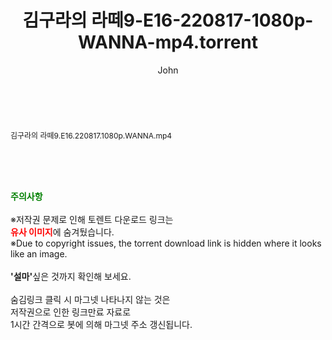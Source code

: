 ﻿---
layout: post
title:  "김구라의 라떼9-E16-220817-1080p-WANNA-mp4.torrent"
author: John
categories: [ 방송/음악 ]
tags: [  ]
image:  
description: "김구라의 라떼9-E16-220817-1080p-WANNA-mp4 torrent 정보 공유"
toc: true
toc_sticky: true
---

<br>
<div class="view-img">
<a class="view_image" href="http://torrentmobile62.com/bbs/view_image.php?fn=%2Fdata%2Ffile%2Fmusic%2F469716874_tIYogRFH_82f7a76a8b0637b1ba50cf2c98e055c428f1a14b.jpg" target="_blank"><img alt="" class="img-tag" content="http://torrentmobile62.com/data/file/music/469716874_tIYogRFH_82f7a76a8b0637b1ba50cf2c98e055c428f1a14b.jpg" itemprop="image" src="http://torrentmobile62.com/data/file/music/469716874_tIYogRFH_82f7a76a8b0637b1ba50cf2c98e055c428f1a14b.jpg"/></a></div><div class="view-content" itemprop="description">
<p><span style="font-size:12px;">김구라의 라떼9.E16.220817.1080p.WANNA.mp4</span> </p> </div>
    
<br><br><br>
<p data-ke-size="size16"><b><span style="color: green;">주의사항</span></b><br /><br />※저작권 문제로 인해 토렌트 다운로드 링크는<br /><b><span style="color: red;">유사 이미지</span></b>에 숨겨뒀습니다.<br />※Due to copyright issues, the torrent download link is hidden where it looks like an image.<br /><br /><b>'설마'</b>싶은 것까지 확인해 보세요.<br /><br />숨김링크 클릭 시 마그넷 나타나지 않는 것은<br />저작권으로 인한 링크만료 자료로<br />1시간 간격으로 봇에 의해 마그넷 주소 갱신됩니다.</p>
